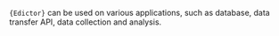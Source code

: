 `{Edictor}` can be used on
various applications, such as database, data transfer API,
data collection and analysis.
